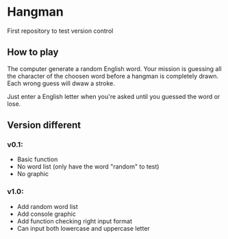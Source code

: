 # Hangman
First repository to test version control

## How to play
The computer generate a random English word. Your mission is guessing all the character
of the choosen word before a hangman is completely drawn. Each wrong guess will dwaw a stroke.

Just enter a English letter when you're asked until you guessed the word or lose.

## Version different
### v0.1: 
- Basic function
- No word list (only have the word "random" to test)
- No graphic

### v1.0:
- Add random word list
- Add console graphic
- Add function checking right input format
- Can input both lowercase and uppercase letter
